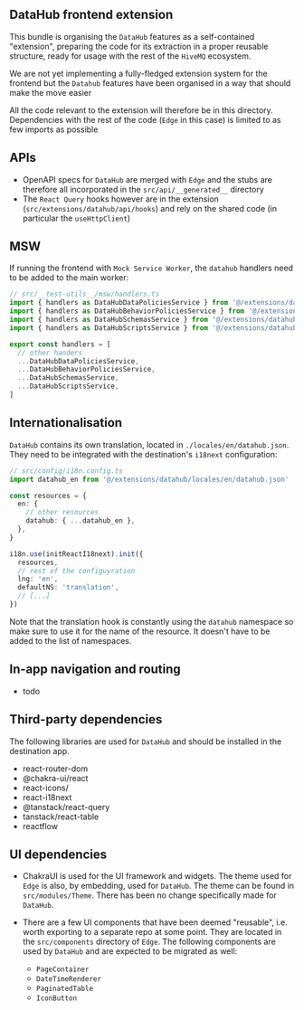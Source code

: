 ## DataHub frontend extension

This bundle is organising the `DataHub` features as a self-contained "extension", preparing the code for its
extraction in a proper reusable structure, ready for usage with the rest of the `HiveMQ` ecosystem.

We are not yet implementing a fully-fledged extension system for the frontend but the `Datahub` features have been
organised in a way that should make the move easier

All the code relevant to the extension will therefore be in this directory.
Dependencies with the rest of the code (`Edge` in this case) is limited to as few imports as possible

## APIs

- OpenAPI specs for `DataHub` are merged with `Edge` and the stubs are therefore all incorporated in the
  `src/api/__generated__` directory
- The `React Query` hooks however are in the extension (`src/extensions/datahub/api/hooks`) and rely on the shared code
  (in particular the `useHttpClient`)

## MSW

If running the frontend with `Mock Service Worker`, the `datahub` handlers need to be added to the main worker:

```typescript jsx
// src/__test-utils__/msw/handlers.ts
import { handlers as DataHubDataPoliciesService } from '@/extensions/datahub/api/hooks/DataHubDataPoliciesService/__handlers__'
import { handlers as DataHubBehaviorPoliciesService } from '@/extensions/datahub/api/hooks/DataHubBehaviorPoliciesService/__handlers__'
import { handlers as DataHubSchemasService } from '@/extensions/datahub/api/hooks/DataHubSchemasService/__handlers__'
import { handlers as DataHubScriptsService } from '@/extensions/datahub/api/hooks/DataHubScriptsService/__handlers__'

export const handlers = [
  // other handers
  ...DataHubDataPoliciesService,
  ...DataHubBehaviorPoliciesService,
  ...DataHubSchemasService,
  ...DataHubScriptsService,
]
```

## Internationalisation

`DataHub` contains its own translation, located in `./locales/en/datahub.json`.
They need to be integrated with the destination's `i18next` configuration:

```typescript
// src/config/i18n.config.ts
import datahub_en from '@/extensions/datahub/locales/en/datahub.json'

const resources = {
  en: {
    // other resources
    datahub: { ...datahub_en },
  },
}

i18n.use(initReactI18next).init({
  resources,
  // rest of the configuyration
  lng: 'en',
  defaultNS: 'translation',
  // [...]
})
```

Note that the translation hook is constantly using the `datahub` namespace so make sure to use it for
the name of the resource. It doesn't have to be added to the list of namespaces.

## In-app navigation and routing

- todo

## Third-party dependencies

The following libraries are used for `DataHub` and should be installed in the destination app.

- react-router-dom
- @chakra-ui/react
- react-icons/
- react-i18next
- @tanstack/react-query
- tanstack/react-table
- reactflow

## UI dependencies

- ChakraUI is used for the UI framework and widgets. The theme used for `Edge` is also, by embedding, used for `DataHub`.
  The theme can be found in `src/modules/Theme`. There has been no change specifically made for `DataHub`.
- There are a few UI components that have been deemed "reusable", i.e. worth exporting to a separate repo at some point.
  They are located in the `src/components` directory of `Edge`. The following components are used by `DataHub` and are
  expected to be migrated as well:

  - `PageContainer`
  - `DateTimeRenderer`
  - `PaginatedTable`
  - `IconButton`
